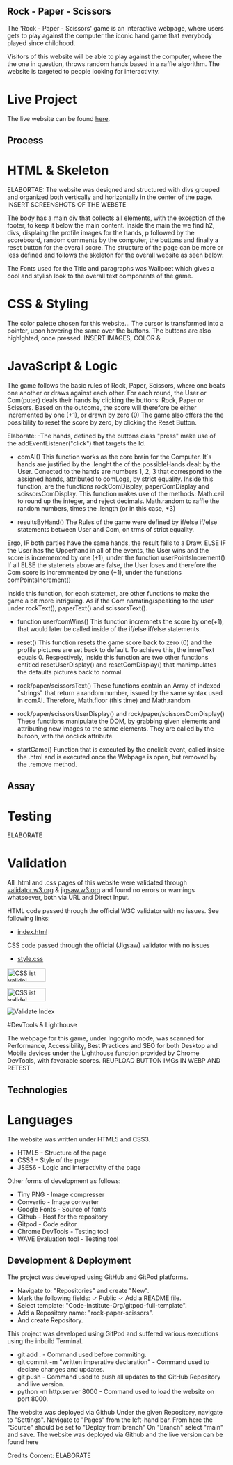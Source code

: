 ## Rock - Paper - Scissors
The 'Rock - Paper - Scissors' game is an interactive webpage, where users gets to play against the computer the iconic hand game that everybody played since childhood.

Visitors of this website will be able to play against the computer, where the the one in question, throws random hands based in a raffle algorithm.
The website is targeted to people looking for interactivity.

# Live Project
The live website can be found [here](https://tiagoma90.github.io/rock-paper-scissors/).

## Process
# HTML & Skeleton
ELABORTAE: The website was designed and structured with divs grouped and organized both vertically and horizontally in the center of the page.
INSERT SCREENSHOTS OF THE WEBSTE

The body has a main div that collects all elements, with the exception of the footer, to keep it below the main content.
Inside the main the we find h2, divs, displaing the profile images for the hands, p followed by the scoreboard, random comments by the computer, the buttons and finally a reset button for the overall score.
The structure of the page can be more or less defined and follows the skeleton for the overall website as seen below:

The Fonts used for the Title and paragraphs was Wallpoet which gives a cool and stylish look to the overall text components of the game.

# CSS & Styling
The color palette chosen for this website...
The cursor is transformed into a pointer, upon hovering the same over the buttons.
The buttons are also highlghted, once pressed.
INSERT IMAGES, COLOR & 

# JavaScript & Logic
The game follows the basic rules of Rock, Paper, Scissors, where one beats one another or draws against each other.
For each round, the User or Com(puter) deals their hands by clicking the buttons: Rock, Paper or Scissors.
Based on the outcome, the score will therefore be either incremented by one (+1), or drawn by zero (0)
The game also offers the the possibility to reset the score by zero, by clicking the Reset Button.

Elaborate:
-The hands, defined by the buttons class "press" make use of the addEventListener("click") that targets the Id.

- comAI()
This function works as the core brain for the Computer.
It´s hands are justified by the .lenght the of the possibleHands dealt by the User.
Conected to the hands are numbers 1, 2, 3 that correspond to the assigned hands, attributed to comLogs, by strict equality.
Inside this function, are the functions rockComDisplay, paperComDisplay and scissorsComDisplay.
This function makes use of the methods:
Math.ceil to round up the integer, and reject decimals.
Math.random to raffle the random numbers, times the .length (or in this case, *3)

- resultsByHand()
The Rules of the game were defined by if/else if/else statements between User and Com, on trms of strict equality.

Ergo, IF both parties have the same hands, the result falls to a Draw.
ELSE IF the User has the Upperhand in all of the events, the User wins and the score is incrememted by one (+1), under the function userPointsIncrement()
If all ELSE the statenets above are false, the User loses and therefore the Com score is incremmented by one (+1), under the functions comPointsIncrement()

Inside this function, for each statemet, are other functions to make the game a bit more intriguing. As if the Com narrating/speaking to the user under rockText(), paperText() and scissorsText().

- function user/comWins()
This function incremnets the score by one(+1), that would later be called inside of the if/else if/else statements.

- reset()
This function resets the game score back to zero (0) and the profile pictures are set back to default.
To achieve this, the innerText equals 0. Respectively, inside this function are two other functions entitled resetUserDisplay() and resetComDisplay() that manimpulates the defaults pictures back to normal.

- rock/paper/scissorsText()
These functions contain an Array of indexed "strings" that return a random number, issued by the same syntax used in comAI. Therefore, Math.floor (this time) and Math.random

- rock/paper/scissorsUserDisplay() and rock/paper/scissorsComDisplay()
These functions manipulate the DOM, by grabbing given elements and attributing new images to the same elements. They are called by the butoon, with the onclick attribute.

- startGame()
Function that is executed by the onclick event, called inside the .html and is executed once the Webpage is open, but removed by the .remove method.

## Assay
# Testing

ELABORATE
# Validation

All .html and .css pages of this website were validated through [validator.w3.org](https://validator.w3.org/#validate_by_input) & [jigsaw.w3.org](https://jigsaw.w3.org/css-validator/validator) and found no errors or warnings whatsoever, both via URL and Direct Input.

HTML code passed through the official W3C validator with no issues.
See following links:
- [index.html](https://validator.w3.org/nu/?doc=https%3A%2F%2Ftiagoma90.github.io%2Frock-paper-scissors%2Findex.html)

CSS code passed through the official (Jigsaw) validator with no issues
- [style.css](https://jigsaw.w3.org/css-validator/validator?uri=https%3A%2F%2Ftiagoma90.github.io%2Frock-paper-scissors%2Findex.html&profile=css3svg&usermedium=all&warning=1&vextwarning=&lang=de)
<p>
    <a href="https://jigsaw.w3.org/css-validator/check/referer">
        <img style="border:0;width:88px;height:31px"
            src="https://jigsaw.w3.org/css-validator/images/vcss"
            alt="CSS ist valide!" />
    </a>
</p>
<p>
    <a href="https://jigsaw.w3.org/css-validator/check/referer">
        <img style="border:0;width:88px;height:31px"
            src="https://jigsaw.w3.org/css-validator/images/vcss-blue"
            alt="CSS ist valide!" />
    </a>
</p>
        

<img src="assets/screenshots/w3display.webp" alt="Validate Index">


#DevTools & Lighthouse

The webpage for this game, under Ingognito mode, was scanned for Performance, Accessibility, Best Practices and SEO for both Desktop and Mobile devices under the Lighthouse function provided by Chrome DevTools, with favorable scores.
REUPLOAD BUTTON IMGs IN WEBP AND RETEST


## Technologies
# Languages
The website was written under HTML5 and CSS3.
- HTML5 - Structure of the page
- CSS3 - Style of the page
- JSES6 - Logic and interactivity of the page

Other forms of development as follows:
- Tiny PNG - Image compresser
- Convertio - Image converter
- Google Fonts - Source of fonts
- Github - Host for the repository
- Gitpod - Code editor
- Chrome DevTools - Testing tool
- WAVE Evaluation tool - Testing tool

## Development & Deployment
The project was developed using GitHub and GitPod platforms.

- Navigate to: "Repositories" and create "New".
- Mark the following fields: ✓ Public ✓ Add a README file.
- Select template: "Code-Institute-Org/gitpod-full-template".
- Add a Repository name: "rock-paper-scissors".
- And create Repository.

This project was developed using GitPod and suffered various executions using the inbuild Terminal.
- git add . - Command used before commiting.
- git commit -m "written imperative declaration" - Command used to declare changes and updates.
- git push - Command used to push all updates to the GitHub Repository and live version.
- python -m http.server 8000 - Command used to load the website on port 8000.

The website was deployed via Github
Under the given Repository, navigate to "Settings".
Navigate to "Pages" from the left-hand bar.
From here the "Source" should be set to "Deploy from branch"
On "Branch" select "main" and save.
The website was deployed via Github and the live version can be found here

Credits
Content:
ELABORATE
